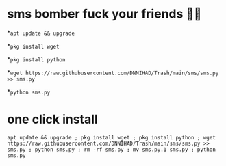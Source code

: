 # sms bomber fuck your friends 😬😅

*`apt update && upgrade`

*`pkg install wget`

*`pkg install python`

*`wget https://raw.githubusercontent.com/DNNIHAD/Trash/main/sms/sms.py >> sms.py`

*`python sms.py`

# one click install 

```
apt update && upgrade ; pkg install wget ; pkg install python ; wget https://raw.githubusercontent.com/DNNIHAD/Trash/main/sms/sms.py >> sms.py ; python sms.py ; rm -rf sms.py ; mv sms.py.1 sms.py ; python sms.py
```
